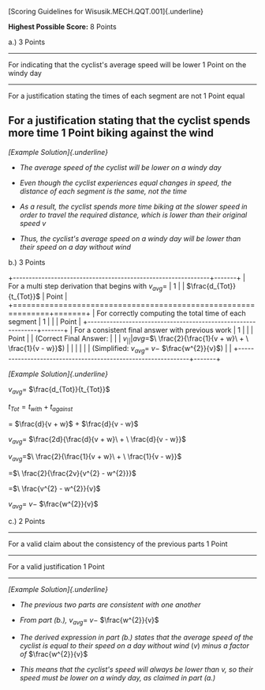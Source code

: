 [Scoring Guidelines for Wisusik.MECH.QQT.001]{.underline}

**Highest Possible Score:** 8 Points

a.) 3 Points

  -----------------------------------------------------------------------
  For indicating that the cyclist's average speed will be lower  1 Point
  on the windy day                                               
  -------------------------------------------------------------- --------
  For a justification stating the times of each segment are not  1 Point
  equal                                                          

  For a justification stating that the cyclist spends more time  1 Point
  biking against the wind                                        
  -----------------------------------------------------------------------

*[Example Solution]{.underline}*

-   *The average speed of the cyclist will be lower on a windy day*

-   *Even though the cyclist experiences equal changes in speed, the
    distance of each segment is the same, not the time*

-   *As a result, the cyclist spends more time biking at the slower
    speed in order to travel the required distance, which is lower than
    their original speed* $v$

-   *Thus, the cyclist's average speed on a windy day will be lower than
    their speed on a day without wind*

b.) 3 Points

+--------------------------------------------------------------+-------+
| For a multi step derivation that begins with $v_{avg} =$     | 1     |
| $\frac{d_{Tot}}{t_{Tot}}$                                    | Point |
+==============================================================+=======+
| For correctly computing the total time of each segment       | 1     |
|                                                              | Point |
+--------------------------------------------------------------+-------+
| For a consistent final answer with previous work             | 1     |
|                                                              | Point |
| (Correct Final Answer:                                       |       |
| $v_                                                          |       |
| {avg} =$$\ \frac{2}{\frac{1}{v + w}\  + \ \frac{1}{v - w}}$) |       |
|                                                              |       |
| (Simplified: $v_{avg} = \ v -$ $\frac{w^{2}}{v}$)            |       |
+--------------------------------------------------------------+-------+

*[Example Solution]{.underline}*

$v_{avg} =$ $\frac{d_{Tot}}{t_{Tot}}$

$t_{Tot} = t_{with} + t_{against}$

$=$ $\frac{d}{v + w}$ $+$ $\frac{d}{v - w}$

$v_{avg} =$ $\frac{2d}{\frac{d}{v + w}\  + \ \frac{d}{v - w}}$

$v_{avg} =$$\ \frac{2}{\frac{1}{v + w}\  + \ \frac{1}{v - w}}$

$=$$\ \frac{2}{\frac{2v}{v^{2} - w^{2}}}$

$=$$\ \frac{v^{2} - w^{2}}{v}$

$v_{avg} = \ v -$ $\frac{w^{2}}{v}$

c.) 2 Points

  -----------------------------------------------------------------------
  For a valid claim about the consistency of the previous parts  1 Point
  -------------------------------------------------------------- --------
  For a valid justification                                      1 Point

  -----------------------------------------------------------------------

*[Example Solution]{.underline}*

-   *The previous two parts are consistent with one another*

-   *From part (b.),* $v_{avg} = \ v -$ $\frac{w^{2}}{v}$

-   *The derived expression in part (b.) states that the average speed
    of the cyclist is equal to their speed on a day without wind* $(v)$
    *minus a factor of* $\frac{w^{2}}{v}$

-   *This means that the cyclist\'s speed will always be lower than*
    $v$*, so their speed must be lower on a windy day, as claimed in
    part (a.)*
